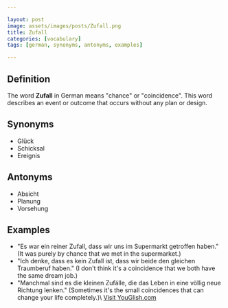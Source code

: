```yaml
---

layout: post
image: assets/images/posts/Zufall.png
title: Zufall
categories: [vocabulary]
tags: [german, synonyms, antonyms, examples]

---
```


## Definition

The word **Zufall** in German means "chance" or "coincidence". This word describes an event or outcome that occurs without any plan or design.

## Synonyms

- Glück
- Schicksal
- Ereignis

## Antonyms

- Absicht
- Planung
- Vorsehung

## Examples

- "Es war ein reiner Zufall, dass wir uns im Supermarkt getroffen haben." (It was purely by chance that we met in the supermarket.)
- "Ich denke, dass es kein Zufall ist, dass wir beide den gleichen Traumberuf haben." (I don't think it's a coincidence that we both have the same dream job.)
- "Manchmal sind es die kleinen Zufälle, die das Leben in eine völlig neue Richtung lenken." (Sometimes it's the small coincidences that can change your life completely.)\ <a id="yg-widget-0" class="youglish-widget" data-query="Zufall" data-lang="german" data-components="8412" data-auto-start="0" data-bkg-color="theme_light" data-title="How%20to%20pronounce%20Zufall%20in%20German"  rel="nofollow" href="https://youglish.com">Visit YouGlish.com</a><script async src="https://youglish.com/public/emb/widget.js" charset="utf-8"></script>